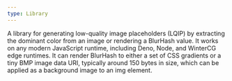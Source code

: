 ```yaml
---
type: Library
---
```


A library for generating low-quality image placeholders (LQIP) by extracting the dominant color from an image or rendering a BlurHash value. It works on any modern JavaScript runtime, including Deno, Node, and WinterCG edge runtimes. It can render BlurHash to either a set of CSS gradients or a tiny BMP image data URI, typically around 150 bytes in size, which can be applied as a background image to an img element.